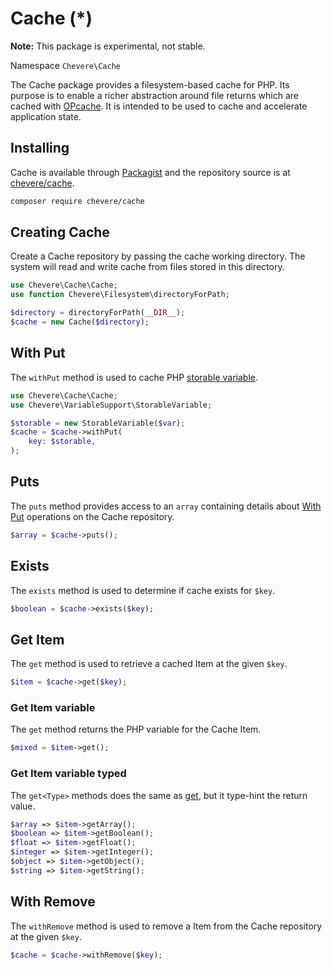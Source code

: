 # Cache (*)

**Note:** This package is experimental, not stable.

Namespace `Chevere\Cache`

The Cache package provides a filesystem-based cache for PHP. Its purpose is to enable a richer abstraction around file returns which are cached with [OPcache](https://www.php.net/opcache). It is intended to be used to cache and accelerate application state.

## Installing

Cache is available through [Packagist](https://packagist.org/packages/chevere/cache) and the repository source is at [chevere/cache](https://github.com/chevere/cache).

```sh
composer require chevere/cache
```

## Creating Cache

Create a Cache repository by passing the cache working directory. The system will read and write cache from files stored in this directory.

```php
use Chevere\Cache\Cache;
use function Chevere\Filesystem\directoryForPath;

$directory = directoryForPath(__DIR__);
$cache = new Cache($directory);
```

## With Put

The `withPut` method is used to cache PHP [storable variable](./var-support.md#storablevariable).

```php
use Chevere\Cache\Cache;
use Chevere\VariableSupport\StorableVariable;

$storable = new StorableVariable($var);
$cache = $cache->withPut(
    key: $storable,
);
```

## Puts

The `puts` method provides access to an `array` containing details about [With Put](#with-put) operations on the Cache repository.

```php
$array = $cache->puts();
```

## Exists

The `exists` method is used to determine if cache exists for `$key`.

```php
$boolean = $cache->exists($key);
```

## Get Item

The `get` method is used to retrieve a cached Item at the given `$key`.

```php
$item = $cache->get($key);
```

### Get Item variable

The `get` method returns the PHP variable for the Cache Item.

```php
$mixed = $item->get();
```

### Get Item variable typed

The `get<Type>` methods does the same as [get](#get-item-variable), but it type-hint the return value.

```php
$array => $item->getArray();
$boolean => $item->getBoolean();
$float => $item->getFloat();
$integer => $item->getInteger();
$object => $item->getObject();
$string => $item->getString();
```

## With Remove

The `withRemove` method is used to remove a Item from the Cache repository at the given `$key`.

```php
$cache = $cache->withRemove($key);
```
